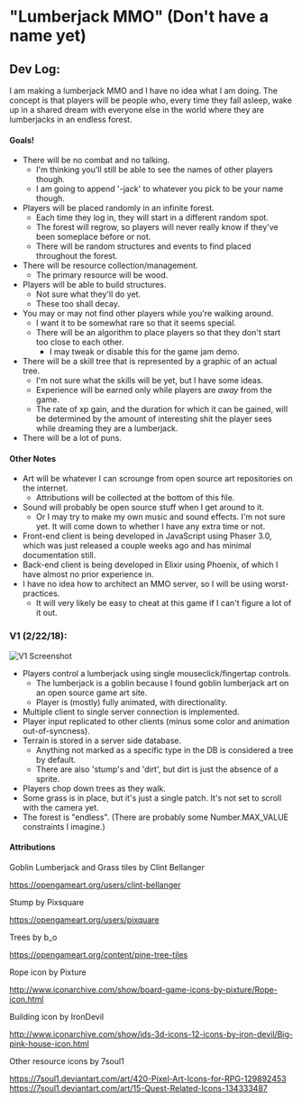 # "Lumberjack MMO" (Don't have a name yet)

## Dev Log:
I am making a lumberjack MMO and I have no idea what I am doing. The concept is that players will be people who, every time 
they fall asleep, wake up in a shared dream with everyone else in the world where they are lumberjacks in an endless forest.

#### Goals!
* There will be no combat and no talking. 
  * I'm thinking you'll still be able to see the names of other players though.
  * I am going to append '-jack' to whatever you pick to be your name though.
* Players will be placed randomly in an infinite forest. 
  * Each time they log in, they will start in a different random spot. 
  * The forest will regrow, so players will never really know if they've been someplace before or not. 
  * There will be random structures and events to find placed throughout the forest.
* There will be resource collection/management.
  * The primary resource will be wood.
* Players will be able to build structures.
  * Not sure what they'll do yet.
  * These too shall decay.
* You may or may not find other players while you're walking around. 
  * I want it to be somewhat rare so that it seems special.
  * There will be an algorithm to place players so that they don't start too close to each other.
    * I may tweak or disable this for the game jam demo.
* There will be a skill tree that is represented by a graphic of an actual tree.
  * I'm not sure what the skills will be yet, but I have some ideas.
  * Experience will be earned only while players are _away_ from the game.
  * The rate of xp gain, and the duration for which it can be gained, will be determined by the amount of interesting shit the player sees while dreaming they are a lumberjack.
* There will be a lot of puns.

#### Other Notes
* Art will be whatever I can scrounge from open source art repositories on the internet.
  * Attributions will be collected at the bottom of this file.
* Sound will probably be open source stuff when I get around to it.
  * Or I may try to make my own music and sound effects. I'm not sure yet. It will come down to whether I have any extra time or not.
* Front-end client is being developed in JavaScript using Phaser 3.0, which was just released a couple weeks ago and has minimal documentation still.
* Back-end client is being developed in Elixir using Phoenix, of which I have almost no prior experience in.
* I have no idea how to architect an MMO server, so I will be using worst-practices.
  * It will very likely be easy to cheat at this game if I can't figure a lot of it out.

### V1 (2/22/18):
![V1 Screenshot](https://github.com/cznrhubarb/lj-client/blob/master/ScreenshotFriday_v1.gif?raw=true)
* Players control a lumberjack using single mouseclick/fingertap controls.
  * The lumberjack is a goblin because I found goblin lumberjack art on an open source game art site.
  * Player is (mostly) fully animated, with directionality.
* Multiple client to single server connection is implemented.
* Player input replicated to other clients (minus some color and animation out-of-syncness).
* Terrain is stored in a server side database. 
  * Anything not marked as a specific type in the DB is considered a tree by default.
  * There are also 'stump's and 'dirt', but dirt is just the absence of a sprite.
* Players chop down trees as they walk.
* Some grass is in place, but it's just a single patch. It's not set to scroll with the camera yet.
* The forest is "endless". (There are probably some Number.MAX_VALUE constraints I imagine.)

#### Attributions
Goblin Lumberjack and Grass tiles by Clint Bellanger
 
  https://opengameart.org/users/clint-bellanger

Stump by Pixsquare

  https://opengameart.org/users/pixquare

Trees by b_o

  https://opengameart.org/content/pine-tree-tiles

Rope icon by Pixture

  http://www.iconarchive.com/show/board-game-icons-by-pixture/Rope-icon.html

Building icon by IronDevil

  http://www.iconarchive.com/show/ids-3d-icons-12-icons-by-iron-devil/Big-pink-house-icon.html

Other resource icons by 7soul1

  https://7soul1.deviantart.com/art/420-Pixel-Art-Icons-for-RPG-129892453
  https://7soul1.deviantart.com/art/15-Quest-Related-Icons-134333487